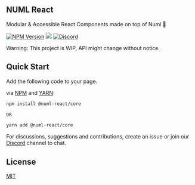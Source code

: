 ## NUML React 

Modular & Accessible React Components made on top of Numl 🚀

[![NPM Version](https://img.shields.io/npm/v/@numl-react/core.svg?style=flat)](https://www.npmjs.com/package/@numl-react/core)
[![](https://img.shields.io/npm/dt/numl-react.svg?style=flat)](https://www.npmjs.com/package/@numl-react/core)
[![Discord](https://img.shields.io/discord/793832892781690891?color=7389D8&label=chat%20on%20Discord&logo=Discord&logoColor=ffffff)](https://discord.gg/sHnHPnAPZj)

Warning: This project is WIP, API might change without notice.

## Quick Start

Add the following code to your page.

via [NPM](https://www.npmjs.com/package/@numl-react/core) and [YARN](https://yarnpkg.com/package/@numl-react/core):

```html
npm install @numl-react/core

OR

yarn add @numl-react/core
```

For discussions, suggestions and contributions, create an issue or join our [Discord](https://discord.gg/sHnHPnAPZj) channel to chat. 

## License

[MIT](LICENSE)
